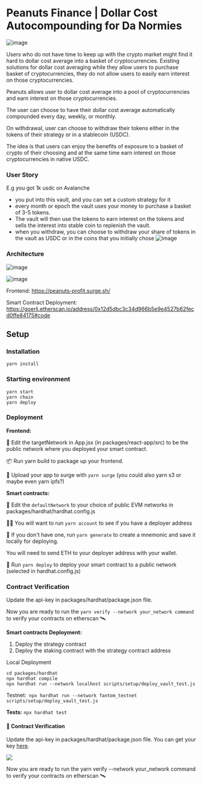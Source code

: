# Peanuts Finance | Dollar Cost Autocompounding for Da Normies

![image](https://user-images.githubusercontent.com/46377366/170250482-564c275e-ae17-49b0-9465-52eca1f7f1b0.png)

Users who do not have time to keep up with the crypto market might find it hard to dollar cost average into a basket of cryptocurrencies.
Existing solutions for dollar cost averaging while they allow users to purchase basket of cryptocurrencies, they do not allow users to easily earn interest on those cryptocurrencies.

Peanuts allows user to dollar cost average into a pool of cryptocurrencies and earn interest on those cryptocurrencies.

The user can choose to have their dollar cost average automatically compounded every day, weekly, or monthly.

On withdrawal, user can choose to withdraw their tokens either in the tokens of their strategy or in a stablecoin (USDC).

The idea is that users can enjoy the benefits of exposure to a basket of crypto of their choosing and at the same time earn interest on those cryptocurrencies in native USDC.

### User Story
E.g you got 1k usdc on Avalanche

- you put into this vault, and you can set a custom strategy for it
- every month or epoch the vault uses your money to purchase a basket of 3-5 tokens. 
- The vault will then use the tokens to earn interest on the tokens and sells the interest into stable coin to replenish the vault.
- when you withdraw, you can choose to withdraw your share of tokens in the vault as USDC or in the coins that you initially chose
![image](https://user-images.githubusercontent.com/46377366/170250579-cdccba1b-164e-4396-8b1e-70972d88b820.png)


### Architecture
![image](https://user-images.githubusercontent.com/46377366/170250717-31afd948-115a-4826-b0c8-c9925c2af170.png)

![image](https://user-images.githubusercontent.com/46377366/170250766-325fc096-b377-424a-8c17-8970242e33e5.png)


Frontend:
https://peanuts-profit.surge.sh/

Smart Contract Deployment:
<https://goerli.etherscan.io/address/0x12d5dbc3c34d966b5e9e4527b62fecd0ffe84175#code>



## Setup 


### Installation
```
yarn install
```

### Starting environment
```
yarn start
yarn chain
yarn deploy
```


### Deployment 

**Frontend:**

📝 Edit the targetNetwork in App.jsx (in packages/react-app/src) to be the public network where you deployed your smart contract.

📦 Run yarn build to package up your frontend.

💽 Upload your app to surge with `yarn surge` (you could also yarn s3 or maybe even yarn ipfs?)


**Smart contracts:**

📡 Edit the `defaultNetwork` to your choice of public EVM networks in packages/hardhat/hardhat.config.js

👩‍🚀 You will want to run `yarn account` to see if you have a deployer address

🔐 If you don't have one, run `yarn generate` to create a mnemonic and save it locally for deploying.


You will need to send ETH to your deployer address with your wallet.

🚀 Run `yarn deploy` to deploy your smart contract to a public network (selected in hardhat.config.js)

### Contract Verification

Update the api-key in packages/hardhat/package.json file.

Now you are ready to run the `yarn verify --network your_network command` to verify your contracts on etherscan 🛰



**Smart contracts Deployment:**
1. Deploy the strategy contract 
2. Deploy the staking contract with the strategy contract address

Local Deployment
```
cd packages/hardhat
npx hardhat compile
npx hardhat run --network localhost scripts/setup/deploy_vault_test.js
```
Testnet:` npx hardhat run --network fantom_testnet scripts/setup/deploy_vault_test.js`

**Tests:**
`npx hardhat test`


#### 📜 Contract Verification
Update the api-key in packages/hardhat/package.json file. You can get your key [here](https://etherscan.io/myapikey).

![](https://user-images.githubusercontent.com/9419140/144075208-c50b70aa-345f-4e36-81d6-becaa5f74857.png)

Now you are ready to run the yarn verify --network your_network command to verify your contracts on etherscan 🛰
